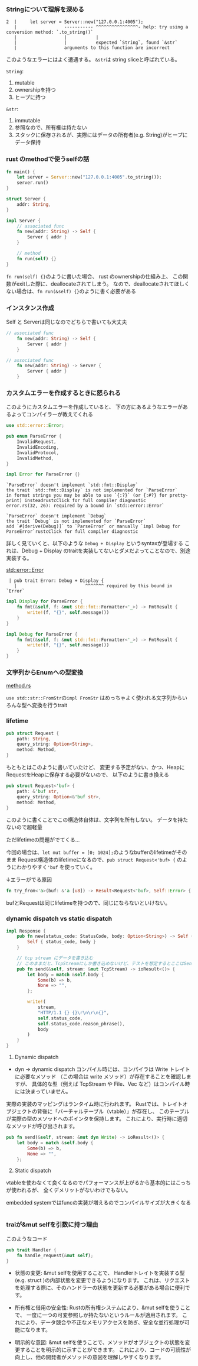 
### Stringについて理解を深める

```
2  |     let server = Server::new("127.0.0.1:4005");
   |                  ----------- ^^^^^^^^^^^^^^^^- help: try using a conversion method: `.to_string()`
   |                  |           |
   |                  |           expected `String`, found `&str`
   |                  arguments to this function are incorrect
```
このようなエラーにはよく遭遇する。
`&str`は string sliceと呼ばれている。

`String`:
  1. mutable
  2. ownershipを持つ
  3. ヒープに持つ

`&str`:
  1. immutable
  2. 参照なので、所有権は持たない
  3. スタックに保存されるが、実際にはデータの所有者(e.g. String)がヒープにデータ保持


### rust のmethodで使うselfの話

```rust
fn main() {
    let server = Server::new("127.0.0.1:4005".to_string());
    server.run()
}

struct Server {
    addr: String,
}

impl Server {
    // associated func
    fn new(addr: String) -> Self {
        Server { addr }
    }

    // method
    fn run(self) {}
}
```

`fn run(self) {}`のように書いた場合、
rust のownershipの仕組み上、
この関数がexitした際に、deallocateされてしまう。
なので、deallocateされてほしくない場合は、`fn run(&self) {}`のように書く必要がある


### インスタンス作成

Self と Serverは同じなのでどちらで書いても大丈夫

```rust
// associated func
    fn new(addr: String) -> Self {
        Server { addr }
    }
```

```rust
// associated func
    fn new(addr: String) -> Server {
        Server { addr }
    }
```

### カスタムエラーを作成するときに怒られる

このようにカスタムエラーを作成していると、
下の方にあるようなエラーがあるよってコンパイラーが教えてくれる

```rust
use std::error::Error;

pub enum ParseError {
    InvalidRequest,
    InvalidEncoding,
    InvalidProtocol,
    InvalidMethod,
}

impl Error for ParseError {}
```

```
`ParseError` doesn't implement `std::fmt::Display`
the trait `std::fmt::Display` is not implemented for `ParseError`
in format strings you may be able to use `{:?}` (or {:#?} for pretty-print) insteadrustcClick for full compiler diagnostic
error.rs(32, 26): required by a bound in `std::error::Error`

`ParseError` doesn't implement `Debug`
the trait `Debug` is not implemented for `ParseError`
add `#[derive(Debug)]` to `ParseError` or manually `impl Debug for ParseError`rustcClick for full compiler diagnostic

```

詳しく見ていくと、以下のような `Debug + Display` というsyntaxが登場する
これは、Debug + Display のtraitを実装してないとダメだよってことなので、別途実装する。

[std::error::Error](https://doc.rust-lang.org/std/error/trait.Error.html)

```
 | pub trait Error: Debug + Display {
   |                          ^^^^^^^ required by this bound in `Error`
```

```rust
impl Display for ParseError {
    fn fmt(&self, f: &mut std::fmt::Formatter<'_>) -> FmtResult {
        write!(f, "{}", self.message())
    }
}

impl Debug for ParseError {
    fn fmt(&self, f: &mut std::fmt::Formatter<'_>) -> FmtResult {
        write!(f, "{}", self.message())
    }
}
```

### 文字列からEnumへの型変換

[method.rs](../scratch/src/http/method.rs)

`use std::str::FromStr`の`impl FromStr` はめっちゃよく使われる文字列からいろんな型へ変換を行うtrait

### lifetime

```rust
pub struct Request {
    path: String,
    query_string: Option<String>,
    method: Method,
}
```
もともとはこのように書いていたけど、
変更する予定がない、かつ、HeapにRequestをHeapに保存する必要がないので、
以下のように書き換える

```rust
pub struct Request<'buf> {
    path: &'buf str,
    query_string: Option<&'buf str>,
    method: Method,
}
```

このように書くことでこの構造体自体は、文字列を所有しない。
データを持たないので超軽量

ただlifetimeの問題がでてくる...

今回の場合は、`let mut buffer = [0; 1024];`のようなbufferのlifetimeがそのまま
Request構造体のlifetimeになるので、`pub struct Request<'buf> {` のようにわかりやすく`'buf`
を使っていく。

↓エラーがでる原因
```rust
fn try_from<'a>(buf: &'a [u8]) -> Result<Request<'buf>, Self::Error> {
```
bufとRequestは同じlifetimeを持つので、同じにならないといけない。

### dynamic dispatch vs static dispatch

```rust
impl Response {
    pub fn new(status_code: StatusCode, body: Option<String>) -> Self {
        Self { status_code, body }
    }

    // tcp stream にデータを書き込む
    // このままだと、TcpStreamにしか書き込めないけど、テストを想定するとここはGeneric であったほうがいい
    pub fn send(&self, stream: &mut TcpStream) -> ioResult<()> {
        let body = match &self.body {
            Some(b) => b,
            None => "",
        };

        write!(
            stream,
            "HTTP/1.1 {} {}\r\n\r\n{}",
            self.status_code,
            self.status_code.reason_phrase(),
            body
        )
    }
}
```
1. Dynamic dispatch

- dyn -> dynamic dispatch
コンパイル時には、コンパイラは Write トレイトに必要なメソッド
（この場合は write メソッド）が存在することを確認しますが、
具体的な型（例えば TcpStream や File、Vec<u8> など）はコンパイル時には決まっていません。

実際の実装のマッピングはランタイム時に行われます。
Rustでは、トレイトオブジェクトの背後に「バーチャルテーブル（vtable）」が存在し、
このテーブルが実際の型のメソッドへのポインタを保持します。
これにより、実行時に適切なメソッドが呼び出されます。

```rust
pub fn send(&self, stream: &mut dyn Write) -> ioResult<()> {
    let body = match &self.body {
        Some(b) => b,
        None => "",
    };
```

2. Static dispatch

vtableを使わなくて良くなるのでパフォーマンスが上がるから基本的にはこっちが使われるが、
全くデメリットがないわけでもない。

embedded systemではfuncの実装が増えるのでコンパイルサイズが大きくなる

```rust

```

### traiが&mut selfを引数に持つ理由

このようなコード

```rust
pub trait Handler {
    fn handle_request(&mut self);
}
```

- 状態の変更:
&mut selfを使用することで、
Handlerトレイトを実装する型(e.g. struct )の内部状態を変更できるようになります。
これは、リクエストを処理する際に、そのハンドラーの状態を更新する必要がある場合に便利です。

- 所有権と借用の安全性:
Rustの所有権システムにより、&mut selfを使うことで、
一度に一つの可変参照しか持たないというルールが適用されます。
これにより、データ競合や不正なメモリアクセスを防ぎ、安全な並行処理が可能になります。

- 明示的な意図:
&mut selfを使うことで、メソッドがオブジェクトの状態を変更することを明示的に示すことができます。
これにより、コードの可読性が向上し、他の開発者がメソッドの意図を理解しやすくなります。

